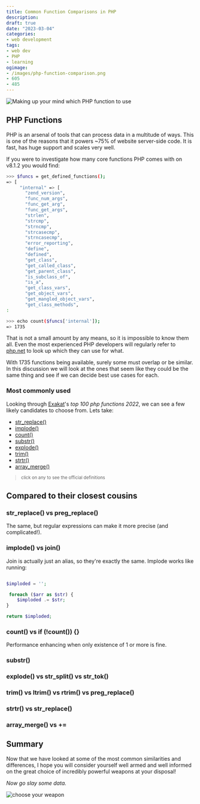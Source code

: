 ```yaml
---
title: Common Function Comparisons in PHP
description: 
draft: true
date: "2023-03-04"
categories:
- web development
tags:
- web dev
- PHP
- learning
ogimage:
- /images/php-function-comparison.png
- 605
- 485
---
```


![Making up your mind which PHP function to use](/images/php-function-comparison.png)

## PHP Functions

PHP is an arsenal of tools that can process data in a multitude of ways. This is one of the reasons that it powers ~75% of website server-side code. It is fast, has huge support and scales very well.

If you were to investigate how many core functions PHP comes with on v8.1.2 you would find:

```sh
>>> $funcs = get_defined_functions();
=> [
     "internal" => [
       "zend_version",
       "func_num_args",
       "func_get_arg",
       "func_get_args",
       "strlen",
       "strcmp",
       "strncmp",
       "strcasecmp",
       "strncasecmp",
       "error_reporting",
       "define",
       "defined",
       "get_class",
       "get_called_class",
       "get_parent_class",
       "is_subclass_of",
       "is_a",
       "get_class_vars",
       "get_object_vars",
       "get_mangled_object_vars",
       "get_class_methods",
:

>>> echo count($funcs['internal']);
=> 1735
```
That is not a small amount by any means, so it is impossible to know them all. Even the most experienced PHP developers will regularly refer to [php.net](https://www.php.net/) to look up which they can use for what.

With 1735 functions being available, surely some must overlap or be similar. In this discussion we will look at the ones that seem like they could be the same thing and see if we can decide best use cases for each.

### Most commonly used

Looking through [Exakat](https://www.exakat.io/en/the-100-php-functions-in-2022/)'s _top 100 php functions 2022_, we can see a few likely candidates to choose from. Lets take:

- [str_replace()](https://www.php.net/manual/en/function.str-replace)
- [implode()](https://www.php.net/manual/en/function.implode)
- [count()](https://www.php.net/manual/en/function.count)
- [substr()](https://www.php.net/manual/en/function.substr)
- [explode()](https://www.php.net/manual/en/function.explode)
- [trim()](https://www.php.net/manual/en/function.trim)
- [strtr()](https://www.php.net/manual/en/function.strtr)
- [array_merge()](https://www.php.net/manual/en/function.array-merge)

> <sup>click on any to see the official definitions<sup>

## Compared to their closest cousins

### str_replace() vs preg_replace()

The same, but regular expressions can make it more precise (and complicated!).

### implode() vs join()

Join is actually just an alias, so they're exactly the same. Implode works like running:
```php

$imploded = '';

 foreach ($arr as $str) {
    $imploded .= $str;
}

return $imploded;
```

### count() vs if (!count()) {}

Performance enhancing when only existence of 1 or more is fine.

### substr() 

### explode() vs str_split() vs str_tok()

### trim() vs ltrim() vs rtrim() vs preg_replace()

### strtr() vs str_replace()

### array_merge() vs +=

## Summary

Now that we have looked at some of the most common similarities and differences, I hope you will consider yourself well armed and well informed on the great choice of incredibly powerful weapons at your disposal!

_Now go slay some data._

![choose your weapon](/images/choose-your-weapon.png)